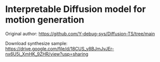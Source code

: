 # Interpretable Diffusion model for motion generation

Original author: https://github.com/Y-debug-sys/Diffusion-TS/tree/main

Download synthesize sample: https://drive.google.com/file/d/18CUS_y8BJmJvJEr-nx6U5j_XmHK_9ZHR/view?usp=sharing
